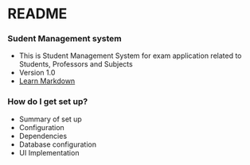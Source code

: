 # README #



### Sudent Management system ###

* This is Student Management System for exam application related to Students, Professors and Subjects
* Version 1.0
* [Learn Markdown](https://bitbucket.org/darkoradisavljevic/darko-radisavljevic-singidunum/src/master/)

### How do I get set up? ###

* Summary of set up
* Configuration
* Dependencies
* Database configuration
* UI Implementation
